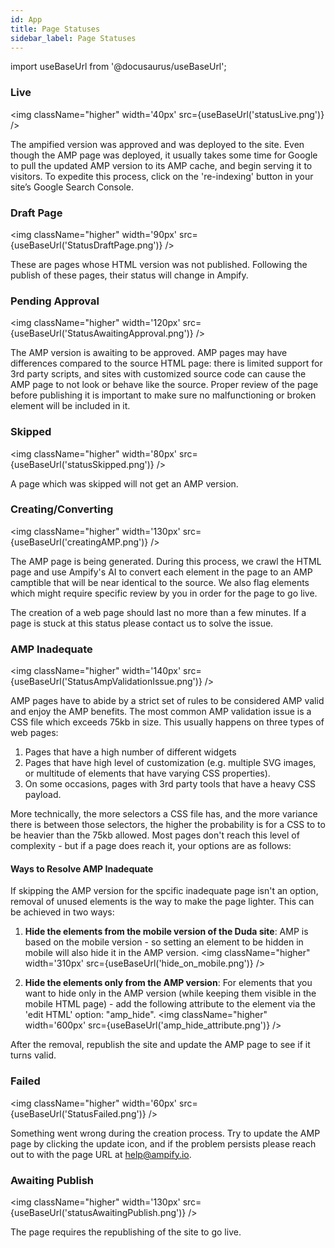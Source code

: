 ```yaml
---
id: App
title: Page Statuses
sidebar_label: Page Statuses
---
```

import useBaseUrl from '@docusaurus/useBaseUrl'; 


### Live 
<img className="higher" width='40px' src={useBaseUrl('statusLive.png')} />

The ampified version was approved and was deployed to the site. Even though the AMP page was deployed, it usually takes some time for Google to pull the updated AMP version to its AMP cache, and begin serving it to visitors. To expedite this process, click on the 're-indexing' button in your site’s Google Search Console.

### Draft Page
<img className="higher" width='90px' src={useBaseUrl('StatusDraftPage.png')} />

These are pages whose HTML version was not published. Following the publish of these pages, their status will change in Ampify.

### Pending Approval
<img className="higher" width='120px' src={useBaseUrl('StatusAwaitingApproval.png')} />

The AMP version is awaiting to be approved. AMP pages may have differences compared to the source HTML page: there is limited support for 3rd party scripts, and sites with customized source code can cause the AMP page to not look or behave like the source. Proper review of the page before publishing it is important to make sure no malfunctioning or broken element will be included in it.

### Skipped
<img className="higher" width='80px' src={useBaseUrl('statusSkipped.png')} />

A page which was skipped will not get an AMP version.

### Creating/Converting
<img className="higher" width='130px' src={useBaseUrl('creatingAMP.png')} />

The AMP page is being generated. During this process, we crawl the HTML page and use Ampify's AI to convert each element in the page to an AMP camptible that will be near identical to the source. We also flag elements which might require specific review by you in order for the page to go live.

The creation of a web page should last no more than a few minutes. If a page is stuck at this status please contact us to solve the issue.

### AMP Inadequate
<img className="higher" width='140px' src={useBaseUrl('StatusAmpValidationIssue.png')} />

 AMP pages have to abide by a strict set of rules to be considered AMP valid and enjoy the AMP benefits. The most common AMP validation issue is a CSS file which exceeds 75kb in size. This usually happens on three types of web pages:

1. Pages that have a high number of different widgets
2. Pages that have high level of customization (e.g. multiple SVG images, or multitude of elements that have varying CSS properties).
3. On some occasions, pages with 3rd party tools that have a heavy CSS payload.

More technically, the more selectors a CSS file has, and the more variance there is between those selectors, the higher the probability is for a CSS to to be heavier than the 75kb allowed. Most pages don't reach this level of complexity - but if a page does reach it, your options are as follows: 
#### Ways to Resolve AMP Inadequate
If skipping the AMP version for the spcific inadequate page isn't an option, removal of unused elements is the way to make the page lighter. This can be achieved in two ways:
1. **Hide the elements from the mobile version of the Duda site**: AMP is based on the mobile version - so setting an element to be hidden in mobile will also hide it in the AMP version. 
<img className="higher" width='310px' src={useBaseUrl('hide_on_mobile.png')} />

2. **Hide the elements only from the AMP version**: For elements that you want to hide only in the AMP version (while keeping them visible in the mobile HTML page) - add the following attribute to the element via the 'edit HTML' option: "amp_hide".
<img className="higher" width='600px' src={useBaseUrl('amp_hide_attribute.png')} />

After the removal, republish the site and update the AMP page to see if it turns valid.


### Failed
<img className="higher" width='60px' src={useBaseUrl('StatusFailed.png')} />

Something went wrong during the creation process. Try to update the AMP page by clicking the update icon, and if the problem persists please reach out to with the page URL at help@ampify.io.

### Awaiting Publish
<img className="higher" width='130px' src={useBaseUrl('statusAwaitingPublish.png')} />

The page requires the republishing of the site to go live. 
